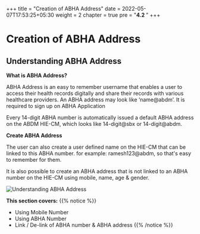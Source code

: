 +++
title = "Creation of ABHA Address"
date = 2022-05-07T17:53:25+05:30
weight = 2
chapter = true
pre = "<b>4.2 </b>"
+++

# Creation of ABHA Address

## Understanding ABHA Address

**What is ABHA Address?**

ABHA Address is an easy to remember username that enables a user to access their health records digitally and share their records with various healthcare providers. An ABHA address may look like ‘name@abdm’. It is required to sign up on ABHA Application

Every 14-digit ABHA number is automatically issued a default ABHA address on the ABDM HIE-CM, which looks like 14-digit@sbx or 14-digit@abdm.

**Create ABHA Address**

The user can also create a user defined name on the HIE-CM that can be linked to this ABHA number. for example: ramesh123@abdm, so that's easy to remember for them.

It is also possible to create an ABHA address that is not linked to an ABHA number on the HIE-CM using mobile, name, age & gender.

![Understanding ABHA Address](/abdm-docs/img/abha-address-intro.png)

**This section covers:**
{{% notice %}}
- Using Mobile Number
- Using ABHA Number
- Link / De-link of ABHA number & ABHA address
{{% /notice %}}


